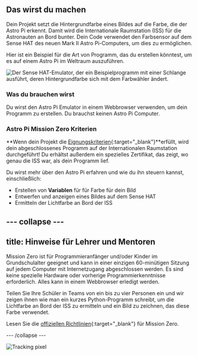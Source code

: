 ## Das wirst du machen

Dein Projekt setzt die Hintergrundfarbe eines Bildes auf die Farbe, die der Astro Pi erkennt. Damit wird die Internationale Raumstation (ISS) für die Astronauten an Bord bunter. Dein Code verwendet den Farbsensor auf dem Sense HAT des neuen Mark II Astro Pi-Computers, um dies zu ermöglichen.

Hier ist ein Beispiel für die Art von Programm, das du erstellen könntest, um es auf einem Astro Pi im Weltraum auszuführen.

![Der Sense HAT-Emulator, der ein Beispielprogramm mit einer Schlange ausführt, deren Hintergrundfarbe sich mit dem Farbwähler ändert.](images/finished.gif)

### Was du brauchen wirst

Du wirst den Astro Pi Emulator in einem Webbrowser verwenden, um dein Programm zu erstellen. Du brauchst keinen Astro Pi Computer.

### Astro Pi Mission Zero Kriterien

**Wenn dein Projekt die [Eignungskriterien](https://astro-pi.org/de/mission-zero/eligibility){:target="_blank"}**erfüllt, wird dein abgeschlossenes Programm auf der Internationalen Raumstation durchgeführt! Du erhältst außerdem ein spezielles Zertifikat, das zeigt, wo genau die ISS war, als dein Programm lief.

Du wirst mehr über den Astro Pi erfahren und wie du ihn steuern kannst, einschließlich:
+ Erstellen von **Variablen** für für Farbe für dein Bild
+ Entwerfen und anzeigen eines Bildes auf dem Sense HAT
+ Ermitteln der Lichtfarbe an Bord der ISS

--- collapse ---
---
title: Hinweise für Lehrer und Mentoren
---

Mission Zero ist für Programmieranfänger und/oder Kinder im Grundschulalter geeignet und kann in einer einzigen 60-minütigen Sitzung auf jedem Computer mit Internetzugang abgeschlossen werden. Es sind keine spezielle Hardware oder vorherige Programmierkenntnisse erforderlich. Alles kann in einem Webbrowser erledigt werden.

Teilen Sie Ihre Schüler in Teams von ein bis zu vier Personen ein und wir zeigen ihnen wie man ein kurzes Python-Programm schreibt, um die Lichtfarbe an Bord der ISS zu ermitteln und ein Bild zu zeichnen, das diese Farbe verwendet.

Lesen Sie die [offiziellen Richtlinien](https://astro-pi.org/mission-zero/guidelines){:target="_blank"} für Mission Zero.

--- /collapse ---

![Tracking pixel](https://code.org/api/hour/begin_raspberrypi_astropi.png)
